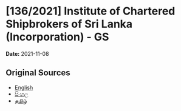 # [136/2021] Institute of Chartered Shipbrokers of Sri Lanka (Incorporation) - GS

**Date:** 2021-11-08

## Original Sources

- [English](https://documents.gov.lk/view/bills/2021/11/136-2021_E.pdf)
- [සිංහල](https://documents.gov.lk/view/bills/2021/11/136-2021_S.pdf)
- [தமிழ்](https://documents.gov.lk/view/bills/2021/11/136-2021_T.pdf)

